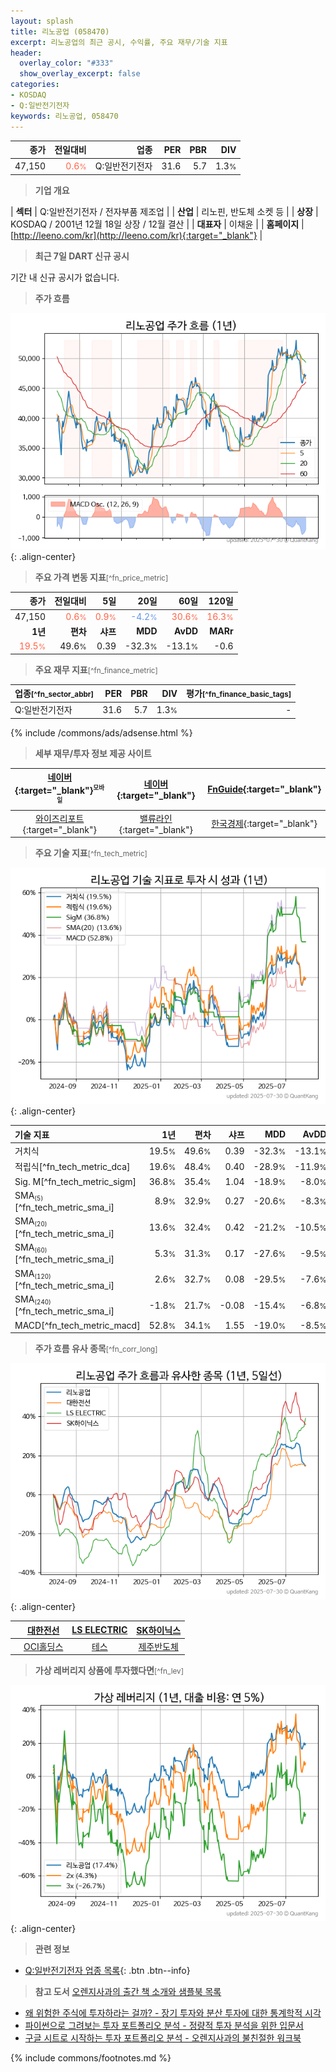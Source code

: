 ```yaml
---
layout: splash
title: 리노공업 (058470)
excerpt: 리노공업의 최근 공시, 수익률, 주요 재무/기술 지표
header:
  overlay_color: "#333"
  show_overlay_excerpt: false
categories:
- KOSDAQ
- Q:일반전기전자
keywords: 리노공업, 058470
---
```


| **종가** | **전일대비** | **업종** | **PER** | **PBR** | **DIV** |
| -------: | -----------: | -------: | ------: | ------: | ------: |
| 47,150 | <span style="color: tomato">0.6<small>%</small></span> | Q:일반전기전자 | 31.6 | 5.7 | 1.3<small>%</small> |

<!-- more -->


> **기업 개요**<a id="company"></a>

| <span style="white-space:nowrap;">**섹터**</span> | Q:일반전기전자 / 전자부품 제조업 |
| <span style="white-space:nowrap;">**산업**</span> | 리노핀, 반도체 소켓 등 |
| <span style="white-space:nowrap;">**상장**</span> | KOSDAQ / 2001년 12월 18일 상장 / 12월 결산 |
| <span style="white-space:nowrap;">**대표자**</span> | 이채윤 |
| <span style="white-space:nowrap;">**홈페이지**</span> | [http://leeno.com/kr](http://leeno.com/kr){:target="_blank"} |


> **최근 7일 DART 신규 공시**<a id="dart"></a>

기간 내 신규 공시가 없습니다.


> **주가 흐름**<a id="price"></a>

![058470](/stock/images/058470.png){: .align-center}


> **주요 가격 변동 지표**<small>[^fn_price_metric]</small>

| **종가** | **전일대비** | **5일** | **20일** | **60일** | **120일** |
| -------: | -----------: | ------: | -------: | -------: | --------: |
| 47,150 | <span style="color: tomato">0.6<small>%</small></span> | <span style="color: tomato">0.9<small>%</small></span> | <span style="color: cornflowerblue">-4.2<small>%</small></span> | <span style="color: tomato">30.6<small>%</small></span> | <span style="color: tomato">16.3<small>%</small></span> |
| **1년** | **편차** | **샤프** | **MDD** | **AvDD** | **MARr** |
| <span style="color: tomato">19.5<small>%</small></span> | 49.6<small>%</small> | 0.39 | -32.3<small>%</small> | -13.1<small>%</small> | -0.6 |


> **주요 재무 지표**<small>[^fn_finance_metric]</small>

| **업종**<small>[^fn_sector_abbr]</small> | **PER** | **PBR** | **DIV** | **평가**<small>[^fn_finance_basic_tags]</small> |
| :--------------------------------------- | ------: | ------: | ------: | ----------------------------------------------: |
| Q:일반전기전자 | 31.6 | 5.7 | 1.3<small>%</small> | - |



{% include /commons/ads/adsense.html %}

> **세부 재무/투자 정보 제공 사이트**

| [네이버](https://m.stock.naver.com/domestic/stock/058470/finance/summary){:target="_blank"}<sup><small>모바일</small></sup> | [네이버](https://finance.naver.com/item/coinfo.naver?code=058470){:target="_blank"} | [FnGuide](https://comp.fnguide.com/SVO2/ASP/SVD_Invest.asp?gicode=A058470&MenuYn=Y){:target="_blank"} |
| :---: | :---: | :---: |
| [와이즈리포트](https://comp.wisereport.co.kr/company/c1040001.aspx?cmp_cd=058470){:target="_blank"} | [밸류라인](https://www.valueline.co.kr/finance/summary/058470){:target="_blank"} | [한국경제](https://markets.hankyung.com/stock/058470/financial-summary){:target="_blank"} |


> **주요 기술 지표**<small>[^fn_tech_metric]</small>


![058470](/stock/images/058470_tech.png){: .align-center}

| **기술 지표** | **1년** | **편차** | **샤프** | **MDD** | **AvDD** |
| :------------ | ------: | -----------: | -------: | ------: | -------: |
| 거치식 | 19.5<small>%</small> | 49.6<small>%</small> | 0.39 | -32.3<small>%</small> | -13.1<small>%</small> |
| 적립식[^fn_tech_metric_dca] | 19.6<small>%</small> | 48.4<small>%</small> | 0.40 | -28.9<small>%</small> | -11.9<small>%</small> |
| Sig. M[^fn_tech_metric_sigm] | 36.8<small>%</small> | 35.4<small>%</small> | 1.04 | -18.9<small>%</small> | -8.0<small>%</small> |
| SMA<small><sub>(5)</sub></small>[^fn_tech_metric_sma_i] | 8.9<small>%</small> | 32.9<small>%</small> | 0.27 | -20.6<small>%</small> | -8.3<small>%</small> |
| SMA<small><sub>(20)</sub></small>[^fn_tech_metric_sma_i] | 13.6<small>%</small> | 32.4<small>%</small> | 0.42 | -21.2<small>%</small> | -10.5<small>%</small> |
| SMA<small><sub>(60)</sub></small>[^fn_tech_metric_sma_i] | 5.3<small>%</small> | 31.3<small>%</small> | 0.17 | -27.6<small>%</small> | -9.5<small>%</small> |
| SMA<small><sub>(120)</sub></small>[^fn_tech_metric_sma_i] | 2.6<small>%</small> | 32.7<small>%</small> | 0.08 | -29.5<small>%</small> | -7.6<small>%</small> |
| SMA<small><sub>(240)</sub></small>[^fn_tech_metric_sma_i] | -1.8<small>%</small> | 21.7<small>%</small> | -0.08 | -15.4<small>%</small> | -6.8<small>%</small> |
| MACD[^fn_tech_metric_macd] | 52.8<small>%</small> | 34.1<small>%</small> | 1.55 | -19.0<small>%</small> | -8.5<small>%</small> |


> **주가 흐름 유사 종목**<a id="corr"></a><small>[^fn_corr_long]</small>

![058470](/stock/images/058470_corr.png){: .align-center}

|       | [대한전선](/001440/) | [LS ELECTRIC](/010120/) | [SK하이닉스](/000660/) |
| :---: | :------------------------------------: | :------------------------------------: | :------------------------------------: |
|       | [OCI홀딩스](/010060/) | [테스](/095610/) | [제주반도체](/080220/) |


> **가상 레버리지 상품에 투자했다면**<a id="2x"></a><small>[^fn_lev]</small>

![058470](/stock/images/058470_2x.png){: .align-center}


> **관련 정보**

- [Q:일반전기전자 업종 목록](/stats/sector/kosdaq_업종_일반전기전자_종목/){: .btn .btn--info}

> **참고 도서** [오렌지사과의 출간 책 소개와 샘플북 목록](https://kongdori.tistory.com/691)

- [왜 위험한 주식에 투자하라는 걸까? - 장기 투자와 분산 투자에 대한 통계학적 시각](https://kongdori.tistory.com/421)
- [파이썬으로 그려보는 투자 포트폴리오 분석  - 정량적 투자 분석을 위한 입문서](https://kongdori.tistory.com/643)
- [구글 시트로 시작하는 투자 포트폴리오 분석 - 오렌지사과의 불친절한 워크북](https://kongdori.tistory.com/449)


{% include commons/footnotes.md %}